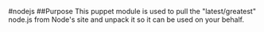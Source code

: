 #nodejs
##Purpose
This puppet module is used to pull the "latest/greatest" node.js from Node's site and unpack it so it can be used on your behalf.
